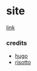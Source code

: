 # site
[link](https://javacafe.sdf.org)

### credits
- [hugo](https://github.com/gohugoio/hugo)
- [risotto](https://github.com/joeroe/risotto)
